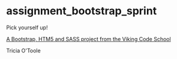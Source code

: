 assignment_bootstrap_sprint
===========================

Pick yourself up!

[A Bootstrap, HTM5 and SASS project from the Viking Code School](http://www.vikingcodeschool.com)

Tricia O'Toole 

